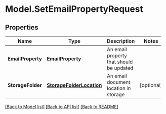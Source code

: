 # Model.SetEmailPropertyRequest
## Properties
Name | Type | Description | Notes
------------ | ------------- | ------------- | -------------
**EmailProperty** | [**EmailProperty**](EmailProperty.md) | An email property that should be updated | 
**StorageFolder** | [**StorageFolderLocation**](StorageFolderLocation.md) | An email document location in storage | [optional] 



[[Back to Model list]](README.md#documentation-for-models) [[Back to API list]](README.md#documentation-for-api-endpoints) [[Back to README]](README.md)


